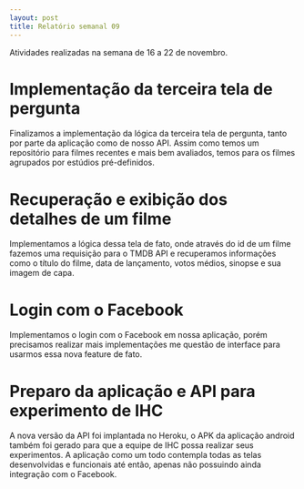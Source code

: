 ```yaml
---
layout: post
title: Relatório semanal 09
---
```


Atividades realizadas na semana de 16 a 22 de novembro.


# Implementação da terceira tela de pergunta
Finalizamos a implementação da lógica da terceira tela de pergunta, tanto por parte
da aplicação como de nosso API. Assim como temos um repositório para filmes recentes
e mais bem avaliados, temos para os filmes agrupados por estúdios pré-definidos.

# Recuperação e exibição dos detalhes de um filme
Implementamos a lógica dessa tela de fato, onde através do id de um filme fazemos
uma requisição para o TMDB API e recuperamos informações como o título do filme,
data de lançamento, votos médios, sinopse e sua imagem de capa.

# Login com o Facebook
Implementamos o login com o Facebook em nossa aplicação, porém precisamos realizar
mais implementações me questão de interface para usarmos essa nova feature de fato.

# Preparo da aplicação e API para experimento de IHC
A nova versão da API foi implantada no Heroku, o APK da aplicação android também foi
gerado para que a equipe de IHC possa realizar seus experimentos. A aplicação como um
todo contempla todas as telas desenvolvidas e funcionais até então, apenas não possuindo
ainda integração com o Facebook.

